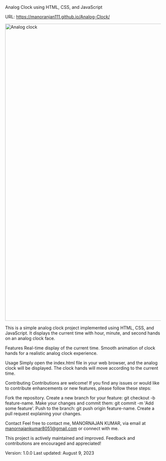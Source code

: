 Analog Clock using HTML, CSS, and JavaScript

URL: https://manoranjan111.github.io/Analog-Clock/

<img width="959" alt="Analog clock " src="https://github.com/Manoranjan111/Analog-Clock/assets/95931051/bd9f7bee-f3ae-4990-9269-13b7e5a74205">

This is a simple analog clock project implemented using HTML, CSS, and JavaScript. It displays the current time with hour, minute, and second hands on an analog clock face.

Features
Real-time display of the current time.
Smooth animation of clock hands for a realistic analog clock experience.

Usage
Simply open the index.html file in your web browser, and the analog clock will be displayed. The clock hands will move according to the current time.

Contributing
Contributions are welcome! If you find any issues or would like to contribute enhancements or new features, please follow these steps:

Fork the repository.
Create a new branch for your feature: git checkout -b feature-name.
Make your changes and commit them: git commit -m 'Add some feature'.
Push to the branch: git push origin feature-name.
Create a pull request explaining your changes.

Contact
Feel free to contact me, MANORNAJAN KUMAR, via email at manornajankumar8051@gmail.com or connect with me.

This project is actively maintained and improved. Feedback and contributions are encouraged and appreciated!

Version: 1.0.0
Last updated: August 9, 2023








